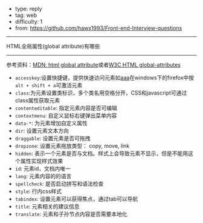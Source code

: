 
- type: reply
- tag: web
- difficulty:  1
- from: https://github.com/hawx1993/Front-end-Interview-questions

--------

HTML全局属性(global attribute)有哪些

---------


参考资料：[MDN: html global attribute](https://developer.mozilla.org/en-US/docs/Web/HTML/Global_attributes)或者[W3C HTML global-attributes](http://www.w3.org/TR/html-markup/global-attributes.html#common.attrs.core)

- `accesskey`:设置快捷键，提供快速访问元素如<a href="#" accesskey="a">aaa</a>在windows下的firefox中按``alt + shift + a``可激活元素
- `class`:为元素设置类标识，多个类名用空格分开，CSS和javascript可通过class属性获取元素
- `contenteditable`: 指定元素内容是否可编辑
- `contextmenu`: 自定义鼠标右键弹出菜单内容
- `data-*`: 为元素增加自定义属性
- `dir`: 设置元素文本方向
- `draggable`: 设置元素是否可拖拽
- `dropzone`: 设置元素拖放类型： copy, move, link
- `hidden`: 表示一个元素是否与文档。样式上会导致元素不显示，但是不能用这个属性实现样式效果
- `id`: 元素id，文档内唯一
- `lang`: 元素内容的的语言
- `spellcheck`: 是否启动拼写和语法检查
- `style`: 行内css样式
- `tabindex`: 设置元素可以获得焦点，通过tab可以导航
- `title`: 元素相关的建议信息
- `translate`: 元素和子孙节点内容是否需要本地化

